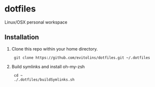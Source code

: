 # dotfiles
Linux/OSX personal workspace


## Installation
1. Clone this repo within your home directory.

        git clone https://github.com/evitolins/dotfiles.git ~/.dotfiles
2. Build symlinks and install oh-my-zsh

        cd ~
        ./.dotfiles/buildSymlinks.sh

